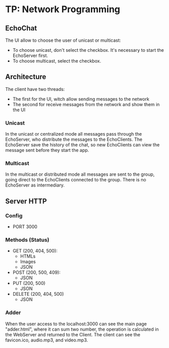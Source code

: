 # TP: Network Programming

## EchoChat

The UI allow to choose the user of unicast or multicast:
- To choose unicast, don't select the checkbox. It's necessary to start the EchoServer first.
- To choose multicast, select the checkbox. 

## Architecture

The client have two threads: 
  - The first for the UI, witch allow sending messages to the network
  - The second for receive messages from the network and show them in the UI 

### Unicast

In the unicast or centralized mode all messages pass through the EchoServer, who distribute the messages to the EchoClients.
The EchoServer save the history of the chat, so new EchoClients can view the message sent before they start the app.

### Multicast

In the multicast or distributed mode all messages are sent to the group, going direct to the EchoClients connected to the group.
There is no EchoServer as intermediary.

## Server HTTP

### Config
- PORT 3000

### Methods (Status)

- GET (200, 404, 500):
  - HTMLs
  - Images
  - JSON
- POST (200, 500, 409):
  - JSON
- PUT (200, 500)
  - JSON
- DELETE (200, 404, 500)
  - JSON

### Adder

When the user access to the localhost:3000 can see the main page "adder.html", where it can sum two number, the operation is calculated in the WebServer and returned to the Client.
The client can see the favicon.ico, audio.mp3, and video.mp3.
